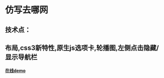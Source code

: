 # 仿写去哪网
## 技术点：
## 布局,css3新特性,原生js选项卡,轮播图,左侧点击隐藏/显示导航栏

#### [在线demo](http://zhouhaiting.org/pro/qunar/index.html)